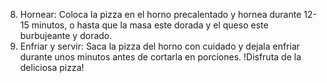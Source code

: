 8. Hornear:
    Coloca la pizza en el horno precalentado y hornea durante 12-15 minutos, o hasta que la masa este dorada y el queso este burbujeante y dorado.
9. Enfriar y servir:
    Saca la pizza del horno con cuidado y dejala enfriar durante unos minutos antes de cortarla en porciones. !Disfruta de la deliciosa pizza!